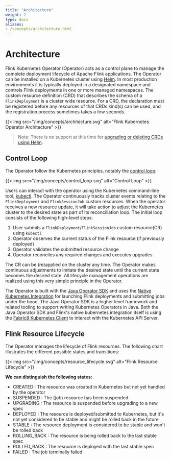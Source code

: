 ```yaml
---
title: "Architecture"
weight: 2
type: docs
aliases:
- /concepts/architecture.html
---
```

<!--
Licensed to the Apache Software Foundation (ASF) under one
or more contributor license agreements.  See the NOTICE file
distributed with this work for additional information
regarding copyright ownership.  The ASF licenses this file
to you under the Apache License, Version 2.0 (the
"License"); you may not use this file except in compliance
with the License.  You may obtain a copy of the License at

  http://www.apache.org/licenses/LICENSE-2.0

Unless required by applicable law or agreed to in writing,
software distributed under the License is distributed on an
"AS IS" BASIS, WITHOUT WARRANTIES OR CONDITIONS OF ANY
KIND, either express or implied.  See the License for the
specific language governing permissions and limitations
under the License.
-->

# Architecture

Flink Kubernetes Operator (Operator) acts as a control plane to manage the complete deployment lifecycle of Apache Flink applications. The Operator can be installed on a Kubernetes cluster using [Helm](https://helm.sh). In most production environments it is typically deployed in a designated namespace and controls Flink deployments in one or more managed namespaces. The custom resource definition (CRD) that describes the schema of a `FlinkDeployment` is a cluster wide resource. For a CRD, the declaration must be registered before any resources of that CRDs kind(s) can be used, and the registration process sometimes takes a few seconds.

{{< img src="/img/concepts/architecture.svg" alt="Flink Kubernetes Operator Architecture" >}}
> Note: There is no support at this time for [upgrading or deleting CRDs using Helm](https://helm.sh/docs/chart_best_practices/custom_resource_definitions/).

## Control Loop
The Operator follow the Kubernetes principles, notably the [control loop](https://kubernetes.io/docs/concepts/architecture/controller/):

{{< img src="/img/concepts/control_loop.svg" alt="Control Loop" >}}

Users can interact with the operator using the Kubernetes command-line tool, [kubectl](https://kubernetes.io/docs/tasks/tools/). The Operator continuously tracks cluster events relating to the `FlinkDeployment` and `FlinkSessionJob` custom resources. When the operator receives a new resource update, it will take action to adjust the Kubernetes cluster to the desired state as part of its reconciliation loop. The initial loop consists of the following high-level steps:

1. User submits a `FlinkDeployment`/`FlinkSessionJob` custom resource(CR) using `kubectl`
2. Operator observes the current status of the Flink resource (if previously deployed)
3. Operator validates the submitted resource change
4. Operator reconciles any required changes and executes upgrades

The CR can be (re)applied on the cluster any time. The Operator makes continuous adjustments to imitate the desired state until the current state becomes the desired state. All lifecycle management operations are realized using this very simple principle in the Operator.

The Operator is built with the [Java Operator SDK](https://github.com/java-operator-sdk/java-operator-sdk) and uses the [Native Kubernetes Integration](https://nightlies.apache.org/flink/flink-docs-master/docs/deployment/resource-providers/native_kubernetes/) for launching Flink deployments and submitting jobs under the hood. The Java Operator SDK is a higher level framework and related tooling to support writing Kubernetes Operators in Java. Both the Java Operator SDK and Flink's native kubernetes integration itself is using the [Fabric8 Kubernetes Client](https://github.com/fabric8io/kubernetes-client) to interact with the Kubernetes API Server.

## Flink Resource Lifecycle

The Operator manages the lifecycle of Flink resources. The following chart illustrates the different possible states and transitions:

{{< img src="/img/concepts/resource_lifecycle.svg" alt="Flink Resource Lifecycle" >}}

**We can distinguish the following states:**

  - CREATED : The resource was created in Kubernetes but not yet handled by the operator
  - SUSPENDED : The (job) resource has been suspended
  - UPGRADING : The resource is suspended before upgrading to a new spec
  - DEPLOYED : The resource is deployed/submitted to Kubernetes, but it's not yet considered to be stable and might be rolled back in the future
  - STABLE : The resource deployment is considered to be stable and won't be rolled back
  - ROLLING_BACK : The resource is being rolled back to the last stable spec
  - ROLLED_BACK : The resource is deployed with the last stable spec
  - FAILED : The job terminally failed
